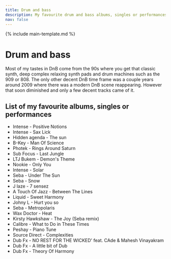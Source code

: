 ```yaml
---
title: Drum and bass
description: My favourite drum and bass albums, singles or performances
nav: false
---
```


{% include main-template.md %}

# Drum and bass

Most of my tastes in DnB come from the 90s where you get that classic synth, deep complex relaxing synth pads and drum machines such as the 909 or 808. The only other decent DnB time frame was a couple years around 2009 where there was a modern DnB scene reappearing. However that soon diminished and only a few decent tracks came of it.

## List of my favourite albums, singles or performances

* Intense - Positive Notions
* Intense - Sax Lick
* Hidden agenda - The sun
* B-Key - Man Of Science
* Photek - Rings Around Saturn
* Sub Focus - Last Jungle
* LTJ Bukem - Demon's Theme
* ​Nookie - Only You
* Intense - Solar
* Seba - Under The Sun
* Seba - Snow
* J laze - 7 sensez
* A Touch Of Jazz - Between The Lines
* Liquid - Sweet Harmony
* Johny L - Hurt you so
* Seba - Metropolaris
* Wax Doctor - Heat
* Kirsty Hawkshaw - The Joy (Seba remix)
* Calibre - What to Do in These Times
* Peshay - Piano Tune
* Source Direct - Complexities
* Dub Fx - NO REST FOR THE WICKED' feat. CAde & Mahesh Vinayakram
* Dub Fx - A little bit of Dub
* Dub Fx - Theory Of Harmony
